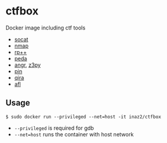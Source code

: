 # ctfbox

Docker image including ctf tools

* [socat](http://www.dest-unreach.org/socat/)
* [nmap](https://nmap.org/)
* [rp++](https://github.com/0vercl0k/rp)
* [peda](https://github.com/longld/peda)
* [angr](http://angr.io/), [z3py](https://github.com/Z3Prover/z3)
* [pin](https://software.intel.com/en-us/articles/pin-a-dynamic-binary-instrumentation-tool)
* [qira](http://qira.me/)
* [afl](http://lcamtuf.coredump.cx/afl/)

## Usage

```
$ sudo docker run --privileged --net=host -it inaz2/ctfbox
```

* `--privileged` is required for gdb
* `--net=host` runs the container with host network

